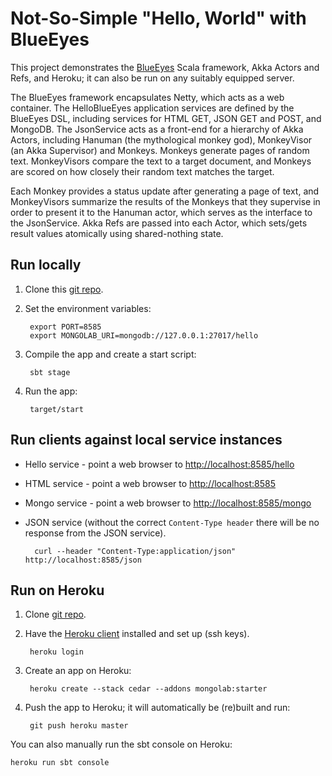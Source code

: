 Not-So-Simple "Hello, World" with BlueEyes
==========================================

This project demonstrates the [BlueEyes](https://github.com/jdegoes/blueeyes) Scala framework, Akka Actors and Refs, and Heroku; it can also be run on any
suitably equipped server.

The BlueEyes framework encapsulates Netty, which acts as a web container. The HelloBlueEyes application services are
defined by the BlueEyes DSL, including services for HTML GET, JSON GET and POST, and MongoDB. The JsonService acts as a
front-end for a hierarchy of Akka Actors, including Hanuman (the mythological monkey god), MonkeyVisor (an Akka
Supervisor) and Monkeys. Monkeys generate pages of random text. MonkeyVisors compare the text to a target document, and
Monkeys are scored on how closely their random text matches the target.

Each Monkey provides a status update after generating a page of text, and MonkeyVisors
summarize the results of the Monkeys that they supervise in order to present it to the Hanuman actor, which serves as
the interface to the JsonService. Akka Refs are passed into each Actor, which sets/gets result values atomically using
shared-nothing state.

Run locally
--------------

1. Clone this [git repo](https://github.com/jamesward/helloblueeyes).

2. Set the environment variables:

        export PORT=8585
        export MONGOLAB_URI=mongodb://127.0.0.1:27017/hello

3. Compile the app and create a start script:

        sbt stage

4. Run the app:

        target/start


Run clients against local service instances
----------------------------------------------

* Hello service - point a web browser to [http://localhost:8585/hello](http://localhost:8585/hello)
* HTML service - point a web browser to [http://localhost:8585](http://localhost:8585)
* Mongo service - point a web browser to [http://localhost:8585/mongo](http://localhost:8585/mongo)
* JSON service (without the correct `Content-Type header` there will be no response from the JSON service).

        curl --header "Content-Type:application/json" http://localhost:8585/json


Run on Heroku
----------------

1. Clone  [git repo](https://github.com/jamesward/helloblueeyes).

2. Have the [Heroku client](http://toolbelt.herokuapp.com/) installed and set up (ssh keys).

        heroku login

3. Create an app on Heroku:

        heroku create --stack cedar --addons mongolab:starter

4. Push the app to Heroku; it will automatically be (re)built and run:

        git push heroku master


You can also manually run the sbt console on Heroku:

    heroku run sbt console
